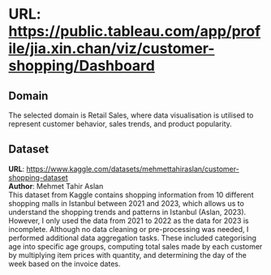 # URL: https://public.tableau.com/app/profile/jia.xin.chan/viz/customer-shopping/Dashboard

## Domain
The selected domain is Retail Sales, where data visualisation is utilised to represent customer behavior, sales trends, and product popularity.

## Dataset
**URL**: https://www.kaggle.com/datasets/mehmettahiraslan/customer-shopping-dataset<br/>
**Author**: Mehmet Tahir Aslan<br/>
This dataset from Kaggle contains shopping information from 10 different shopping malls in Istanbul between 2021 and 2023, which allows us to understand the shopping trends and patterns in Istanbul (Aslan, 2023). However, I only used the data from 2021 to 2022 as the data for 2023 is incomplete.
Although no data cleaning or pre-processing was needed, I performed additional data aggregation tasks.
These included categorising age into specific age groups, computing total sales made by each customer by
multiplying item prices with quantity, and determining the day of the week based on the invoice dates.
